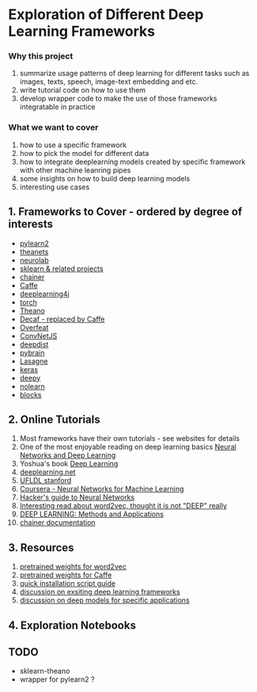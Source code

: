# Exploration of Different Deep Learning Frameworks

### Why this project
1. summarize usage patterns of deep learning for different tasks such as images, texts, speech, image-text embedding and etc.
2. write tutorial code on how to use them
3. develop wrapper code to make the use of those frameworks integratable in practice

### What we want to cover
1. how to use a specific framework
2. how to pick the model for different data
3. how to integrate deeplearning models created by specific framework with other machine leanring pipes
4. some insights on how to build deep learning models
5. interesting use cases


## 1. Frameworks to Cover - ordered by degree of interests

- [pylearn2](http://deeplearning.net/software/pylearn2/)
- [theanets](http://theanets.readthedocs.org/en/stable/)
- [neurolab](https://pythonhosted.org/neurolab/)
- [sklearn & related projects](http://scikit-learn.org/stable/related_projects.html)
- [chainer](https://github.com/pfnet/chainer)
- [Caffe](http://caffe.berkeleyvision.org/)
- [deeplearning4j](http://deeplearning4j.org/)
- [torch](http://torch.ch/)
- [Theano](http://deeplearning.net/software/theano/)
- [Decaf - replaced by Caffe](https://github.com/UCB-ICSI-Vision-Group/decaf-release)
- [Overfeat](http://cilvr.nyu.edu/doku.php?id=code:start)
- [ConvNetJS](http://cs.stanford.edu/people/karpathy/convnetjs/)
- [deepdist](http://deepdist.com/)
- [pybrain](http://pybrain.org/)
- [Lasagne](https://github.com/Lasagne/Lasagne)
- [keras](https://github.com/fchollet/keras)
- [deepy](https://github.com/uaca/deepy)
- [nolearn](https://github.com/dnouri/nolearn)
- [blocks](https://github.com/mila-udem/blocks)

## 2. Online Tutorials

1. Most frameworks have their own tutorials - see websites for details
2. One of the most enjoyable reading on deep learning basics [Neural Networks and Deep Learning](http://neuralnetworksanddeeplearning.com/)
3. Yoshua's book [Deep Learning](http://www.iro.umontreal.ca/~bengioy/dlbook/)
4. [deeplearning.net](http://deeplearning.net/)
5. [UFLDL stanford](http://ufldl.stanford.edu/wiki/index.php/UFLDL_Tutorial)
6. [Coursera - Neural Networks for Machine Learning](https://www.coursera.org/course/neuralnets)
7. [Hacker's guide to Neural Networks](http://karpathy.github.io/neuralnets/)
8. [Interesting read about word2vec, thought it is not "DEEP" really](https://levyomer.wordpress.com/2014/09/10/neural-word-embeddings-as-implicit-matrix-factorization/)
9. [DEEP LEARNING: Methods and Applications](http://research.microsoft.com/apps/pubs/default.aspx?id=209355)
10. [chainer documentation](http://docs.chainer.org/en/latest/)

## 3. Resources

1. [pretrained weights for word2vec](??)
2. [pretrained weights for Caffe](https://github.com/BVLC/caffe/wiki/Model-Zoo)
3. [quick installation script guide](installation.txt)
4. [discussion on exsiting deep learning frameworks](http://datascience.stackexchange.com/questions/694/best-python-library-for-neural-networks)
5. [discussion on deep models for specific applications](https://news.ycombinator.com/item?id=9283105)

## 4. Exploration Notebooks

## TODO
- sklearn-theano
- wrapper for pylearn2 ? 
